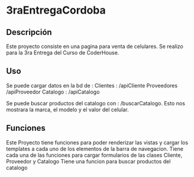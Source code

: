 # 3raEntregaCordoba

## Descripción

Este proyecto consiste en una pagina para venta de celulares. Se realizo para la 3ra Entrega del Curso de CoderHouse.


## Uso

Se puede cargar datos en la bd de :
Clientes : /apiCliente
Proveedores /apiProveedor
Catalogo : /apiCatalogo

Se puede buscar productos del catalogo  con : /buscarCatalogo. Esto nos mostrara la marca, el modelo y el valor del celular.


## Funciones

Este Proyecto tiene funciones para poder renderizar las vistas y cargar los templates a cada uno de los elementos de la barra de navegacion.
Tiene cada una de las funciones para cargar formularios de las clases Cliente, Proveedor y Catalogo
Tiene una funcion para buscar productos del catalogo

